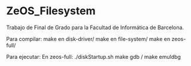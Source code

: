 # ZeOS_Filesystem
Trabajo de Final de Grado para la Facultad de Informática de Barcelona.

Para compilar:
  make en disk-driver/
  make en file-system/
  make en zeos-full/

Para ejecutar:
  En zeos-full:
  ./diskStartup.sh
  make gdb / make emuldbg

